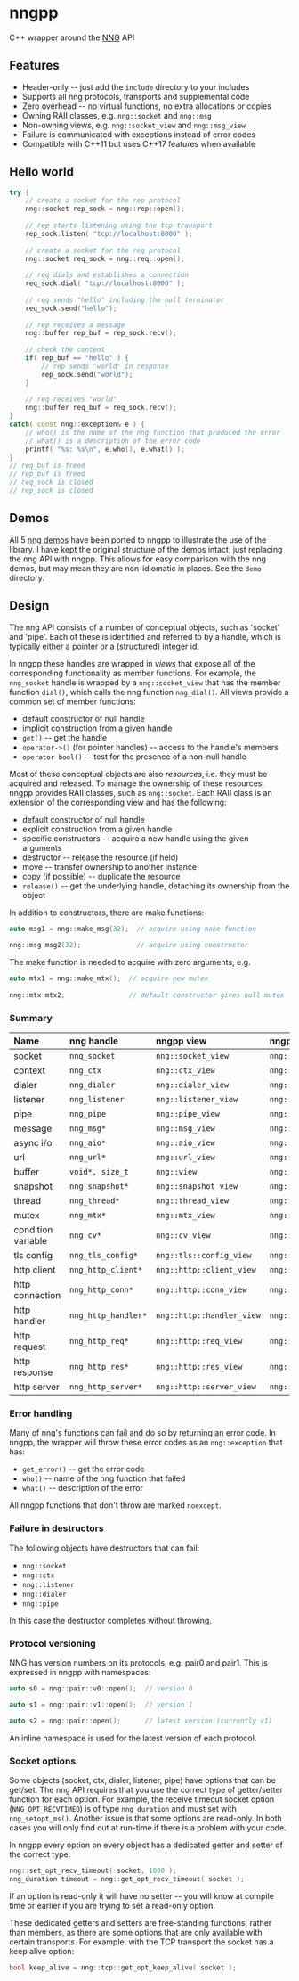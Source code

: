 # nngpp

C++ wrapper around the [NNG](https://github.com/nanomsg/nng) API

## Features

* Header-only -- just add the `include` directory to your includes
* Supports all nng protocols, transports and supplemental code
* Zero overhead -- no virtual functions, no extra allocations or copies
* Owning RAII classes, e.g. `nng::socket` and `nng::msg`
* Non-owning views, e.g. `nng::socket_view` and `nng::msg_view`
* Failure is communicated with exceptions instead of error codes
* Compatible with C++11 but uses C++17 features when available

## Hello world

```cpp
try {
	// create a socket for the rep protocol
	nng::socket rep_sock = nng::rep::open();
	
	// rep starts listening using the tcp transport
	rep_sock.listen( "tcp://localhost:8000" );
	
	// create a socket for the req protocol
	nng::socket req_sock = nng::req::open();
	
	// req dials and establishes a connection
	req_sock.dial( "tcp://localhost:8000" );
	
	// req sends "hello" including the null terminator
	req_sock.send("hello");
	
	// rep receives a message
	nng::buffer rep_buf = rep_sock.recv();
	
	// check the content
	if( rep_buf == "hello" ) {
		// rep sends "world" in response
		rep_sock.send("world");
	}
	
	// req receives "world"
	nng::buffer req_buf = req_sock.recv();
}
catch( const nng::exception& e ) {
	// who() is the name of the nng function that produced the error
	// what() is a description of the error code
	printf( "%s: %s\n", e.who(), e.what() );
}
// req_buf is freed
// rep_buf is freed
// req_sock is closed
// rep_sock is closed
```

## Demos

All 5 [nng demos](https://github.com/nanomsg/nng/tree/master/demo) have been ported to nngpp to illustrate the use of the library.
I have kept the original structure of the demos intact, just replacing the nng API with nngpp.
This allows for easy comparison with the nng demos, but may mean they are non-idiomatic in places.
See the `demo` directory.

## Design

The nng API consists of a number of conceptual objects, such as 'socket' and 'pipe'.
Each of these is identified and referred to by a handle, which is typically either a pointer or a (structured) integer id.

In nngpp these handles are wrapped in *views* that expose all of the corresponding functionality as member functions.
For example, the `nng_socket` handle is wrapped by a `nng::socket_view` that has the member function `dial()`, which calls the nng function `nng_dial()`.
All views provide a common set of member functions:
* default constructor of null handle
* implicit construction from a given handle
* `get()` -- get the handle
* `operator->()` (for pointer handles) -- access to the handle's members
* `operator bool()` -- test for the presence of a non-null handle

Most of these conceptual objects are also *resources*, i.e. they must be acquired and released.
To manage the ownership of these resources, nngpp provides RAII classes, such as `nng::socket`.
Each RAII class is an extension of the corresponding view and has the following:
* default constructor of null handle
* explicit construction from a given handle
* specific constructors -- acquire a new handle using the given arguments
* destructor -- release the resource (if held)
* move -- transfer ownership to another instance
* copy (if possible) -- duplicate the resource
* `release()` -- get the underlying handle, detaching its ownership from the object

In addition to constructors, there are make functions:
```cpp
auto msg1 = nng::make_msg(32);  // acquire using make function
 
nng::msg msg2(32);              // acquire using constructor
```

The make function is needed to acquire with zero arguments, e.g.
```cpp
auto mtx1 = nng::make_mtx();  // acquire new mutex
 
nng::mtx mtx2;                // default constructor gives null mutex
```

### Summary

| Name               | nng handle          | nngpp view                | nngpp RAII           |
|:-------------------|:--------------------|:--------------------------|:---------------------|
| socket             | `nng_socket`        | `nng::socket_view`        | `nng::socket`        |
| context            | `nng_ctx`           | `nng::ctx_view`           | `nng::ctx`           |
| dialer             | `nng_dialer`        | `nng::dialer_view`        | `nng::dialer`        |
| listener           | `nng_listener`      | `nng::listener_view`      | `nng::listener`      |
| pipe               | `nng_pipe`          | `nng::pipe_view`          | `nng::pipe`          |
| message            | `nng_msg*`          | `nng::msg_view`           | `nng::msg`           |
| async i/o          | `nng_aio*`          | `nng::aio_view`           | `nng::aio`           |
| url                | `nng_url*`          | `nng::url_view`           | `nng::url`           |
| buffer             | `void*, size_t`     | `nng::view`               | `nng::buffer`        |
| snapshot           | `nng_snapshot*`     | `nng::snapshot_view`      | `nng::snapshot`      |
| thread             | `nng_thread*`       | `nng::thread_view`        | `nng::thread`        |
| mutex              | `nng_mtx*`          | `nng::mtx_view`           | `nng::mtx`           |
| condition variable | `nng_cv*`           | `nng::cv_view`            | `nng::cv`            |
| tls config         | `nng_tls_config*`   | `nng::tls::config_view`   | `nng::tls::config`   |
| http client        | `nng_http_client*`  | `nng::http::client_view`  | `nng::http::client`  |
| http connection    | `nng_http_conn*`    | `nng::http::conn_view`    | `nng::http::conn`    |
| http handler       | `nng_http_handler*` | `nng::http::handler_view` | `nng::http::handler` |
| http request       | `nng_http_req*`     | `nng::http::req_view`     | `nng::http::req`     |
| http response      | `nng_http_res*`     | `nng::http::res_view`     | `nng::http::res`     |
| http server        | `nng_http_server*`  | `nng::http::server_view`  | `nng::http::server`  |

### Error handling

Many of nng's functions can fail and do so by returning an error code.
In nngpp, the wrapper will throw these error codes as an `nng::exception` that has:
* `get_error()` -- get the error code
* `who()` -- name of the nng function that failed
* `what()` -- description of the error

All nngpp functions that don't throw are marked `noexcept`.

### Failure in destructors

The following objects have destructors that can fail:
* `nng::socket`
* `nng::ctx`
* `nng::listener`
* `nng::dialer`
* `nng::pipe`

In this case the destructor completes without throwing.


### Protocol versioning

NNG has version numbers on its protocols, e.g. pair0 and pair1.
This is expressed in nngpp with namespaces:

```cpp
auto s0 = nng::pair::v0::open();  // version 0

auto s1 = nng::pair::v1::open();  // version 1

auto s2 = nng::pair::open();      // latest version (currently v1)
```

An inline namespace is used for the latest version of each protocol.

### Socket options

Some objects (socket, ctx, dialer, listener, pipe) have options that can be get/set.
The nng API requires that you use the correct type of getter/setter function for each option.
For example, the receive timeout socket option (`NNG_OPT_RECVTIMEO`) is of type `nng_duration` and must set with `nng_setopt_ms()`.
Another issue is that some options are read-only.
In both cases you will only find out at run-time if there is a problem with your code.

In nngpp every option on every object has a dedicated getter and setter of the correct type:
```cpp
nng::set_opt_recv_timeout( socket, 1000 );
nng_duration timeout = nng::get_opt_recv_timeout( socket );
```

If an option is read-only it will have no setter -- you will know at compile time or earlier if you are trying to set a read-only option.

These dedicated getters and setters are free-standing functions, rather than members, as there are some options that are only available with certain transports.
For example, with the TCP transport the socket has a keep alive option:
```cpp
bool keep_alive = nng::tcp::get_opt_keep_alive( socket );
```

